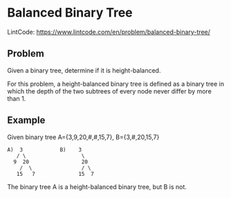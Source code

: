 Balanced Binary Tree
===

LintCode: https://www.lintcode.com/en/problem/balanced-binary-tree/

Problem
-------

Given a binary tree, determine if it is height-balanced.

For this problem, a height-balanced binary tree is defined as a binary tree in which the depth of the two subtrees of every node never differ by more than 1.

Example
-------

Given binary tree A={3,9,20,#,#,15,7}, B={3,#,20,15,7}

    A)  3            B)    3 
       / \                  \
      9  20                 20
        /  \                / \
       15   7              15  7
       
The binary tree A is a height-balanced binary tree, but B is not.



